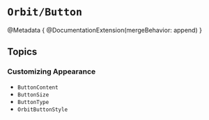# ``Orbit/Button``

@Metadata {
    @DocumentationExtension(mergeBehavior: append)
}

## Topics

### Customizing Appearance

- ``ButtonContent``
- ``ButtonSize``
- ``ButtonType``
- ``OrbitButtonStyle``
